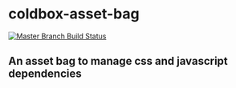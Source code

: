# coldbox-asset-bag

[![Master Branch Build Status](https://img.shields.io/travis/coldbox-modules/coldbox-asset-bag/master.svg?style=flat-square&label=master)](https://travis-ci.org/coldbox-modules/coldbox-asset-bag)

## An asset bag to manage css and javascript dependencies
